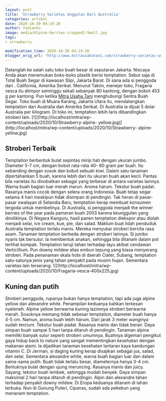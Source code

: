 ```yaml
---
layout: post
title: 'Strawberry Varietas Unggulan Dari Australia'
categories: artikel
date: 2020-10-30 04:19:20
author: Yudianto
image: media/Alpine-berries-cropped2-Small.jpg
tags:
- strawberry

modification_time: 2020-10-30 04:19:20
blogger_orig_url: "http://www.mitrausahatani.com/strawberry-varietas-unggulan-dari.html"
---
```


Datanglah ke salah satu toko buah besar di seputaran Jakarta. Niscaya Anda
akan menemukan boks-boks plastik berisi temptation. Sebut saja di Total Buah
Segar di kawasan Slipi, Jakarta Barat. Di sana ada si penggoda dari .
California, Amerika Serikat. Menurut Takim, menejer toko, Fragaria vesca itu
diimpor seminggu sekali sebanyak 80 kantong, dengan bobot 453 g per kantong.
Pun ketika [Mitra Usaha Tani](https://www.mitrausahatani.com) menghubungi Sentra Buah
Segar. Toko buah di Muara Karang, Jakarta Utara itu, mendatangkan temptation
dari Australia dan Amerika Serikat. Di Australia ia dijual 5 dolar Australia
per kilogram. Di toko ini, temptation lebih laris dibandingkan stroberi lain.
[![](http://localhost/mitra/wp-content/uploads/2020/10/Strawberry-alpine-
yellow.jpg)](http://localhost/mitra/wp-content/uploads/2020/10/Strawberry-
alpine-yellow.jpg)

## Stroberi Terbaik

Temptation berbentuk bulat sepintas mirip hati dengan ukuran jumbo. Diameter
5-7 cm, dengan bobot rata-rata 40- 60 gram per buah. Itu sebanding dengan
sosok dan bobot sebuah kiwi. Dalam satu tanaman dipertahankan 5 buah, karena
lebih dari itu ukuran buah akan kecil. Pantas bila varietas itu dinobatkan
sebagai yang terbesar di antara varietas lainnya. Warna buah bagian luar merah
marun. Aroma harum. Tekstur buah padat. Rasanya manis cocok dengan selera
orang Indonesia. Buah tetap segar selama 4 hari meskipun tidak disimpan di
pendingin. Tak heran di pasar-pasar swalayan di Selandia Baru, temptation
kerap membuat konsumen tergoda untuk membelinya. Di Australia, si penggoda
menjadi the winner berries of the year pada pameran buah 2003 karena
keunggulan yang dimilikinya. Di Negara Kanguru, hasil panen temptation
diekspor atau diolah menjadi selai, ice cream, kue, pie, dan salad. Maklum
buat lidah penduduk Australia temptation terlalu manis. Mereka menyukai
stroberi bercita rasa asam. Tanaman temptation berbeda dengan stroberi
lainnya. Si jumbo nyaris tak bersulur. Ia membentuk anakan, sehingga bila
ditanam dalam pot terlihat kompak. Temptation teruji tahan terhadap layu
akibat cendawan Verticillium. Pun downy mildew alias embun tepung yang biasa
menyerang stroberi. Pada penanaman skala hobi di daerah Ciater, Subang,
temptation satu-satunya jenis yang tahan penyakit pada musim hujan. Sementara
varietas lain terserang. ![](http://localhost/mitra/wp-
content/uploads/2020/10/Fragaria-vesca-400x225.jpg)

## Kuning dan putih

Stroberi penggoda, rupanya bukan hanya temptation, tapi ada juga alpine yellow
dan alexandre white. Penampilan keduanya bahkan terkesan nyeleneh. Alpine
yellow berwarna kuning lazimnya stroberi berwarna merah. Sosoknya memang tidak
sebesar temptation, diameter buah hanya 4-5 cm. Namun, aroma buah lebih harum.
Dari jarak 3 meter wanginya sudah tercium. Tekstur buah padat. Rasanya manis
dan tidak berair. Daya simpan buah sampai 5 hari tanpa ditaruh di pendingin.
Tanaman alpine memiliki banyak sulur seperti stroberi umumnya. Buahnya
digemari pengikut gaya hidup back to nature yang sangat mementingkan kesehatan
dengan makanan alami. Ia dijadikan tanaman kesehatan lantaran kaya kandungan
vitamin C. Di Jerman, si daging kuning kerap disajikan sebagai jus, salad, dan
selai. Sementara alexandre white, warna buah bagian luar dan dalam sama-sama
putih. Buah tidak terlalu besar, diameternya hanya 3-4 cm. Bentuknya bulat
dengan ujung meruncing. Rasanya manis dan juicy. Sayang, tekstur buah lembek,
sehingga mudah benyek. Daya simpan maksimal 2 hari tanpa ditaruh di pendingin.
Alpin dan alexandre tahan terhadap penyakit downy mildew. Di Eropa keduanya
ditanam di lahan terbuka. Nun di Gunung Puteri, Cipanas, sudah ada pekebun
yang menanam temptation.


